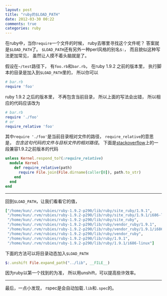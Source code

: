 ```yaml
---
layout: post
title: "ruby的$LOAD_PATH"
date: 2012-03-30 00:22
comments: true
categories: ruby
---
```


在ruby中，当你`require`一个文件的时候，
ruby去哪里寻找这个文件呢？
答案就是`$LOAD_PATH`了。
`$LOAD_PATH`还有另外一种perl风格的别名`$:`，
而且貌似这种写法更加常见，
虽然让人摸不着头脑就是了。

假设在`~/test`路径下，
有`foo.rb`和`bar.rb`，
在ruby 1.9.2 之前的版本里，
执行脚本的目录是加入到`$LOAD_PATH`里的，
所以你可以

``` ruby
# bar.rb
require 'foo'
```

ruby 1.9.2 之后的版本里，
不再包含当前目录，
所以上面的写法会出错，
所以相应的代码应该改为

``` ruby
# bar.rb
require './foo'
# or
require_relative 'foo'
```

其中`require './foo'`是当前目录相对文件的路径，
`require_relative`的意思是，
*包含这句代码的文件与目标文件的相对路径*。
下面是[stackoverflow][1]上的一段兼容1.9.2之前版本的代码

``` ruby
unless Kernel.respond_to?(:require_relative)
  module Kernel
    def require_relative(path)
      require File.join(File.dirname(caller[0]), path.to_str)
    end
  end
end
```

---------------------------------------

回到`$LOAD_PATH`，让我们看看它的值，

``` ruby
["/home/kun/.rvm/rubies/ruby-1.9.2-p290/lib/ruby/site_ruby/1.9.1",
 "/home/kun/.rvm/rubies/ruby-1.9.2-p290/lib/ruby/site_ruby/1.9.1/i686-linux",
 "/home/kun/.rvm/rubies/ruby-1.9.2-p290/lib/ruby/site_ruby",
 "/home/kun/.rvm/rubies/ruby-1.9.2-p290/lib/ruby/vendor_ruby/1.9.1",
 "/home/kun/.rvm/rubies/ruby-1.9.2-p290/lib/ruby/vendor_ruby/1.9.1/i686-linux",
 "/home/kun/.rvm/rubies/ruby-1.9.2-p290/lib/ruby/vendor_ruby",
 "/home/kun/.rvm/rubies/ruby-1.9.2-p290/lib/ruby/1.9.1",
 "/home/kun/.rvm/rubies/ruby-1.9.2-p290/lib/ruby/1.9.1/i686-linux"]
```

下面的方法可以将目录动态加入`$LOAD_PATH`

``` ruby
$:.unshift File.expand_path("../lib", __FILE__)
```

因为ruby以第一个找到的为准，
所以用unshift，可以提高些许效率。

---------------------------------------

最后，一点小发现，
rspec是会自动加载`.lib`和`.spec`的。

[1]: http://stackoverflow.com/questions/4333286/ruby-require-vs-require-relative-best-practice-to-workaround-running-in-both

